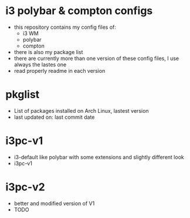 # i3 polybar & compton configs
- this repository contains my config files of:
	- i3 WM
	- polybar
	- compton
- there is also my package list
- there are currently more than one version of these config files, I use always the lastes one
- read properly readme in each version


# pkglist
- List of packages installed on Arch Linux, lastest version
- last updated on: last commit date

# i3pc-v1
- i3-default like polybar with some extensions and slightly different look
- i3pc-v1

# i3pc-v2
- better and modified version of V1
- TODO
